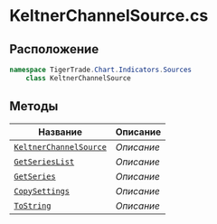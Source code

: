 
# KeltnerChannelSource.cs
## Расположение
```csharp
namespace TigerTrade.Chart.Indicators.Sources  
    class KeltnerChannelSource
```

## Методы
| Название | Описание |
| --- | --- |
| [`KeltnerChannelSource`](./Методы/KeltnerChannelSource.md) | *Описание* |
| [`GetSeriesList`](./Методы/GetSeriesList.md) | *Описание* |
| [`GetSeries`](./Методы/GetSeries.md) | *Описание* |
| [`CopySettings`](./Методы/CopySettings.md) | *Описание* |
| [`ToString`](./Методы/ToString.md) | *Описание* |
